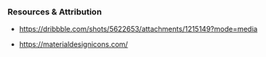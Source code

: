 ### Resources & Attribution

- https://dribbble.com/shots/5622653/attachments/1215149?mode=media

- https://materialdesignicons.com/